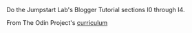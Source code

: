 Do the Jumpstart Lab's Blogger Tutorial sections I0 through I4.

From The Odin Project's [curriculum](http://www.theodinproject.com/courses/web-development-101/lessons/ruby-on-rails?ref=lnav)